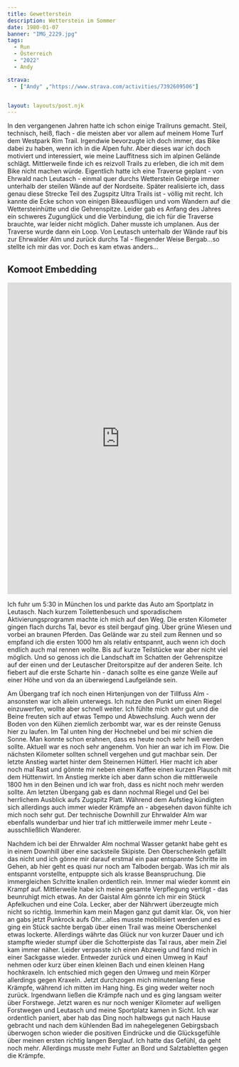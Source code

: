 ```yaml
---
title: Gewetterstein
description: Wetterstein im Sommer
date: 1980-01-07
banner: "IMG_2229.jpg"
tags:
  - Run
  - Österreich
  - "2022"
  - Andy

strava:
  - ["Andy" ,"https://www.strava.com/activities/7392609506"]


layout: layouts/post.njk
---
```


In den vergangenen Jahren hatte ich schon einige Trailruns gemacht. Steil, technisch, heiß, flach - die meisten aber vor allem auf meinem Home Turf dem Westpark Rim Trail. Irgendwie bevorzugte ich doch immer, das Bike dabei zu haben, wenn ich in die Alpen fuhr. Aber dieses war ich doch motiviert und interessiert, wie meine Lauffitness sich im alpinen Gelände schlägt. Mittlerweile finde ich es reizvoll Trails zu erleben, die ich mit dem Bike nicht machen würde. Eigentlich hatte ich eine Traverse geplant - von Ehrwald nach Leutasch - einmal quer durchs Wetterstein Gebirge immer unterhalb der steilen Wände auf der Nordseite. Später realisierte ich, dass genau diese Strecke Teil des Zugspitz Ultra Trails ist - völlig mit recht. Ich kannte die Ecke schon von einigen Bikeausflügen und vom Wandern auf die Wettersteinhütte und die Gehrenspitze. Leider gab es Anfang des Jahres ein schweres Zugunglück und die Verbindung, die ich für die Traverse brauchte, war leider nicht möglich. Daher musste ich umplanen. Aus der Traverse wurde dann ein Loop. Von Leutasch unterhalb der Wände rauf bis zur Ehrwalder Alm und zurück durchs Tal - fliegender Weise Bergab…so stellte ich mir das vor. Doch es kam etwas anders…

## Komoot Embedding

<iframe src="https://www.komoot.de/tour/824116485/embed?share_token=abhSwM3PfmSfOB6pe5FbZIDWcjAQTxApveGP952HDY1VihKo97&profile=1" width="100%" height="700" frameborder="0" scrolling="no"></iframe>

Ich fuhr um 5:30 in München los und parkte das Auto am Sportplatz in Leutasch. Nach kurzem Toilettenbesuch und sporadischem Aktivierungsprogramm machte ich mich auf den Weg. Die ersten Kilometer gingen flach durchs Tal, bevor es steil bergauf ging. Über grüne Wiesen und vorbei an braunen Pferden. Das Gelände war zu steil zum Rennen und so empfand ich die ersten 1000 hm als relativ entspannt, auch wenn ich doch endlich auch mal rennen wollte. Bis auf kurze Teilstücke war aber nicht viel möglich. Und so genoss ich die Landschaft im Schatten der Gehrenspitze auf der einen und der Leutascher Dreitorspitze auf der anderen Seite. Ich fiebert auf die erste Scharte hin - danach sollte es eine ganze Weile auf einer Höhe und von da an überwiegend Laufgelände sein.

Am Übergang traf ich noch einen Hirtenjungen von der Tillfuss Alm - ansonsten war ich allein unterwegs. Ich nutze den Punkt um einen Riegel einzuwerfen, wollte aber schnell weiter. Ich fühlte mich sehr gut und die Beine freuten sich auf etwas Tempo und Abwechslung. Auch wenn der Boden von den Kühen ziemlich zerbombt war, war es der reinste Genuss hier zu laufen. Im Tal unten hing der Hochnebel und bei mir schien die Sonne. Man konnte schon erahnen, dass es heute noch sehr heiß werden sollte. Aktuell war es noch sehr angenehm.
Von hier an war ich im Flow. Die nächsten Kilometer sollten schnell vergehen und gut machbar sein. Der letzte Anstieg wartet hinter dem Steinernen Hütterl. Hier macht ich aber noch mal Rast und gönnte mir neben einem
Kaffee einen kurzen Plausch mit dem Hüttenwirt. Im Anstieg merkte ich aber dann schon die mittlerweile 1800 hm in den Beinen und ich war froh, dass es nicht noch mehr werden sollte. Am letzten Übergang gab es dann nochmal Riegel und Gel bei herrlichem Ausblick aufs Zugspitz Platt. Während dem Aufstieg kündigten sich allerdings auch immer wieder Krämpfe an - abgesehen davon fühlte ich mich noch sehr gut. Der technische Downhill zur Ehrwalder Alm war ebenfalls wunderbar und hier traf ich mittlerweile immer mehr Leute - ausschließlich Wanderer.

Nachdem ich bei der Ehrwalder Alm nochmal Wasser getankt habe geht es in einem Downhill über eine sacksteile Skipiste. Den Oberschenkeln gefällt das nicht und ich gönne mir darauf erstmal ein paar entspannte Schritte im Gehen, ab hier geht es quasi nur noch am Talboden bergab. Was ich mir als entspannt vorstellte, entpuppte sich als krasse Beanspruchung. Die immergleichen Schritte knallen ordentlich rein. Immer mal wieder kommt ein Krampf auf. Mittlerweile habe ich meine gesamte Verpflegung vertilgt - das beunruhigt mich etwas. An der Gaistal Alm gönnte ich mir ein Stück Apfelkuchen und eine Cola. Lecker, aber der Nährwert überzeugte mich nicht so richtig. Immerhin kam mein Magen ganz gut damit klar. Ok, von hier an gabs jetzt Punkrock aufs Ohr…alles musste mobilisiert werden und es ging ein Stück sachte bergab über einen Trail was meine Oberschenkel etwas lockerte. Allerdings währte das Glück nur von kurzer Dauer und ich stampfte wieder stumpf über die Schotterpiste das Tal raus, aber mein Ziel kam immer näher. Leider verpasste ich einen Abzweig und fand mich in einer Sackgasse wieder. Entweder zurück und einen Umweg in Kauf nehmen oder kurz über einen kleinen Bach und einen kleinen Hang hochkraxeln. Ich entschied mich gegen den Umweg und mein Körper allerdings gegen Kraxeln. Jetzt durchzogen mich minutenlang fiese Krämpfe, während ich mitten im Hang hing. Es ging weder weiter noch zurück. Irgendwann ließen die Krämpfe nach und es ging langsam weiter über Forstwege. Jetzt waren es nur noch weniger Kilometer auf welligen Forstwegen und Leutasch und meine Sportplatz kamen in Sicht. Ich war ordentlich paniert, aber hab das Ding noch halbwegs gut nach Hause gebracht und nach dem kühlenden Bad im nahegelegenen Gebirgsbach überwogen schon wieder die positiven Eindrücke und die Glücksgefühle über meinen ersten richtig langen Berglauf. Ich hatte das Gefühl, da geht noch mehr. Allerdings musste mehr Futter an Bord und Salztabletten gegen die Krämpfe. 


